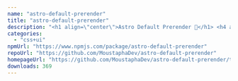 ```yaml
---
name: "astro-default-prerender"
title: "astro-default-prerender"
description: "<h1 align=\"center\">Astro Default Prerender 🚀</h1> <h4 align=\"center\">Prerender all your Astro pages by default</h4>"
categories:
  - "css+ui"
npmUrl: "https://www.npmjs.com/package/astro-default-prerender"
repoUrl: "https://github.com/MoustaphaDev/astro-default-prerender"
homepageUrl: "https://github.com/MoustaphaDev/astro-default-prerender/tree/main/packages/integration/README.md"
downloads: 369
---
```


